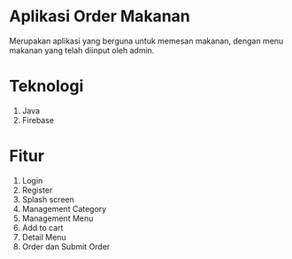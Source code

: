 # Aplikasi Order Makanan
  
Merupakan aplikasi yang berguna untuk memesan makanan, dengan menu makanan yang telah diinput oleh admin.

# Teknologi
1. Java
2. Firebase

# Fitur
1. Login
2. Register
3. Splash screen
4. Management Category
5. Management Menu
6. Add to cart
7. Detail Menu
8. Order dan Submit Order
